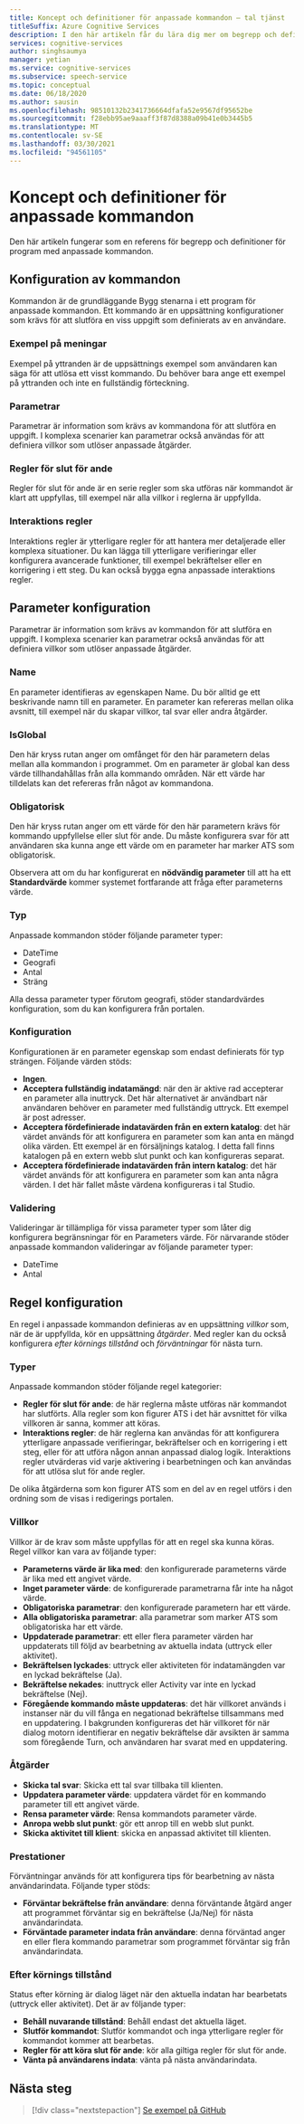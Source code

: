 ```yaml
---
title: Koncept och definitioner för anpassade kommandon – tal tjänst
titleSuffix: Azure Cognitive Services
description: I den här artikeln får du lära dig mer om begrepp och definitioner för program med anpassade kommandon.
services: cognitive-services
author: singhsaumya
manager: yetian
ms.service: cognitive-services
ms.subservice: speech-service
ms.topic: conceptual
ms.date: 06/18/2020
ms.author: sausin
ms.openlocfilehash: 98510132b2341736664dfafa52e9567df95652be
ms.sourcegitcommit: f28ebb95ae9aaaff3f87d8388a09b41e0b3445b5
ms.translationtype: MT
ms.contentlocale: sv-SE
ms.lasthandoff: 03/30/2021
ms.locfileid: "94561105"
---
```

# <a name="custom-commands-concepts-and-definitions"></a>Koncept och definitioner för anpassade kommandon

Den här artikeln fungerar som en referens för begrepp och definitioner för program med anpassade kommandon.

## <a name="commands-configuration"></a>Konfiguration av kommandon
Kommandon är de grundläggande Bygg stenarna i ett program för anpassade kommandon. Ett kommando är en uppsättning konfigurationer som krävs för att slutföra en viss uppgift som definierats av en användare.

### <a name="example-sentences"></a>Exempel på meningar
Exempel på yttranden är de uppsättnings exempel som användaren kan säga för att utlösa ett visst kommando. Du behöver bara ange ett exempel på yttranden och inte en fullständig förteckning. 

### <a name="parameters"></a>Parametrar
Parametrar är information som krävs av kommandona för att slutföra en uppgift. I komplexa scenarier kan parametrar också användas för att definiera villkor som utlöser anpassade åtgärder.

### <a name="completion-rules"></a>Regler för slut för ande
Regler för slut för ande är en serie regler som ska utföras när kommandot är klart att uppfyllas, till exempel när alla villkor i reglerna är uppfyllda.

### <a name="interaction-rules"></a>Interaktions regler
Interaktions regler är ytterligare regler för att hantera mer detaljerade eller komplexa situationer. Du kan lägga till ytterligare verifieringar eller konfigurera avancerade funktioner, till exempel bekräftelser eller en korrigering i ett steg. Du kan också bygga egna anpassade interaktions regler.

## <a name="parameters-configuration"></a>Parameter konfiguration

Parametrar är information som krävs av kommandon för att slutföra en uppgift. I komplexa scenarier kan parametrar också användas för att definiera villkor som utlöser anpassade åtgärder.

### <a name="name"></a>Name
En parameter identifieras av egenskapen Name. Du bör alltid ge ett beskrivande namn till en parameter. En parameter kan refereras mellan olika avsnitt, till exempel när du skapar villkor, tal svar eller andra åtgärder.
 
### <a name="isglobal"></a>IsGlobal
Den här kryss rutan anger om omfånget för den här parametern delas mellan alla kommandon i programmet. Om en parameter är global kan dess värde tillhandahållas från alla kommando områden. När ett värde har tilldelats kan det refereras från något av kommandona. 

### <a name="required"></a>Obligatorisk
Den här kryss rutan anger om ett värde för den här parametern krävs för kommando uppfyllelse eller slut för ande. Du måste konfigurera svar för att användaren ska kunna ange ett värde om en parameter har marker ATS som obligatorisk.

Observera att om du har konfigurerat en **nödvändig parameter** till att ha ett **Standardvärde** kommer systemet fortfarande att fråga efter parameterns värde.

### <a name="type"></a>Typ
Anpassade kommandon stöder följande parameter typer:

* DateTime
* Geografi
* Antal
* Sträng

Alla dessa parameter typer förutom geografi, stöder standardvärdes konfiguration, som du kan konfigurera från portalen.

### <a name="configuration"></a>Konfiguration
Konfigurationen är en parameter egenskap som endast definierats för typ strängen. Följande värden stöds:

* **Ingen**.
* **Acceptera fullständig indatamängd**: när den är aktive rad accepterar en parameter alla inuttryck. Det här alternativet är användbart när användaren behöver en parameter med fullständig uttryck. Ett exempel är post adresser.
* **Acceptera fördefinierade indatavärden från en extern katalog**: det här värdet används för att konfigurera en parameter som kan anta en mängd olika värden. Ett exempel är en försäljnings katalog. I detta fall finns katalogen på en extern webb slut punkt och kan konfigureras separat.
* **Acceptera fördefinierade indatavärden från intern katalog**: det här värdet används för att konfigurera en parameter som kan anta några värden. I det här fallet måste värdena konfigureras i tal Studio.


### <a name="validation"></a>Validering
Valideringar är tillämpliga för vissa parameter typer som låter dig konfigurera begränsningar för en Parameters värde. För närvarande stöder anpassade kommandon valideringar av följande parameter typer:

* DateTime
* Antal

## <a name="rules-configuration"></a>Regel konfiguration
En regel i anpassade kommandon definieras av en uppsättning *villkor* som, när de är uppfyllda, kör en uppsättning *åtgärder*. Med regler kan du också konfigurera *efter körnings tillstånd* och *förväntningar* för nästa turn.

### <a name="types"></a>Typer
Anpassade kommandon stöder följande regel kategorier:

* **Regler för slut för ande**: de här reglerna måste utföras när kommandot har slutförts. Alla regler som kon figurer ATS i det här avsnittet för vilka villkoren är sanna, kommer att köras. 
* **Interaktions regler**: de här reglerna kan användas för att konfigurera ytterligare anpassade verifieringar, bekräftelser och en korrigering i ett steg, eller för att utföra någon annan anpassad dialog logik. Interaktions regler utvärderas vid varje aktivering i bearbetningen och kan användas för att utlösa slut för ande regler.

De olika åtgärderna som kon figurer ATS som en del av en regel utförs i den ordning som de visas i redigerings portalen.

### <a name="conditions"></a>Villkor
Villkor är de krav som måste uppfyllas för att en regel ska kunna köras. Regel villkor kan vara av följande typer:

* **Parameterns värde är lika med**: den konfigurerade parameterns värde är lika med ett angivet värde.
* **Inget parameter värde**: de konfigurerade parametrarna får inte ha något värde.
* **Obligatoriska parametrar**: den konfigurerade parametern har ett värde.
* **Alla obligatoriska parametrar**: alla parametrar som marker ATS som obligatoriska har ett värde.
* **Uppdaterade parametrar**: ett eller flera parameter värden har uppdaterats till följd av bearbetning av aktuella indata (uttryck eller aktivitet).
* **Bekräftelsen lyckades**: uttryck eller aktiviteten för indatamängden var en lyckad bekräftelse (Ja).
* **Bekräftelse nekades**: inuttryck eller Activity var inte en lyckad bekräftelse (Nej).
* **Föregående kommando måste uppdateras**: det här villkoret används i instanser när du vill fånga en negationad bekräftelse tillsammans med en uppdatering. I bakgrunden konfigureras det här villkoret för när dialog motorn identifierar en negativ bekräftelse där avsikten är samma som föregående Turn, och användaren har svarat med en uppdatering.

### <a name="actions"></a>Åtgärder
* **Skicka tal svar**: Skicka ett tal svar tillbaka till klienten.
* **Uppdatera parameter värde**: uppdatera värdet för en kommando parameter till ett angivet värde.
* **Rensa parameter värde**: Rensa kommandots parameter värde.
* **Anropa webb slut punkt**: gör ett anrop till en webb slut punkt.
* **Skicka aktivitet till klient**: skicka en anpassad aktivitet till klienten.

### <a name="expectations"></a>Prestationer
Förväntningar används för att konfigurera tips för bearbetning av nästa användarindata. Följande typer stöds:

* **Förväntar bekräftelse från användare**: denna förväntande åtgärd anger att programmet förväntar sig en bekräftelse (Ja/Nej) för nästa användarindata.
* **Förväntade parameter indata från användare**: denna förväntad anger en eller flera kommando parametrar som programmet förväntar sig från användarindata.

### <a name="post-execution-state"></a>Efter körnings tillstånd
Status efter körning är dialog läget när den aktuella indatan har bearbetats (uttryck eller aktivitet). Det är av följande typer:

* **Behåll nuvarande tillstånd**: Behåll endast det aktuella läget.
* **Slutför kommandot**: Slutför kommandot och inga ytterligare regler för kommandot kommer att bearbetas.
* **Regler för att köra slut för ande**: kör alla giltiga regler för slut för ande.
* **Vänta på användarens indata**: vänta på nästa användarindata.



## <a name="next-steps"></a>Nästa steg

> [!div class="nextstepaction"]
> [Se exempel på GitHub](https://aka.ms/speech/cc-samples)
